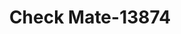 ---
f_zip-code: 71854
f_state-code: AR
title: Check Mate-13874
f_phone: 870-779-4947
f_city-only: Texarkana
f_address: 838 North State Line Avenue Texarkana
f_location-unique-id: '13874'
slug: check-mate-13874
updated-on: '2024-05-30T13:46:58.046Z'
created-on: '2024-05-30T13:36:59.803Z'
published-on: '2024-05-30T13:54:32.469Z'
f_city-state: cms/city/texarkana-ar.md
f_company: cms/company/check-mate.md
f_state: cms/state/arkansas.md
layout: '[payday-loan].html'
tags: payday-loan
---